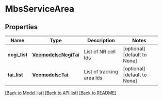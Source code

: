 # MbsServiceArea

## Properties
Name | Type | Description | Notes
------------ | ------------- | ------------- | -------------
**ncgi_list** | [**Vec<models::NcgiTai>**](NcgiTai.md) | List of NR cell Ids | [optional] [default to None]
**tai_list** | [**Vec<models::Tai>**](Tai.md) | List of tracking area Ids | [optional] [default to None]

[[Back to Model list]](../README.md#documentation-for-models) [[Back to API list]](../README.md#documentation-for-api-endpoints) [[Back to README]](../README.md)


